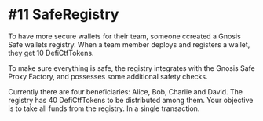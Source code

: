 # #11 SafeRegistry

To have more secure wallets for their team, someone ccreated a Gnosis Safe wallets registry. When a team member deploys and registers a wallet, they get 10 DefiCtfTokens.

To make sure everything is safe, the registry integrates with the Gnosis Safe Proxy Factory, and possesses some additional safety checks.

Currently there are four beneficiaries: Alice, Bob, Charlie and David. The registry has 40 DefiCtfTokens to be distributed among them.
Your objective is to take all funds from the registry. In a single transaction.